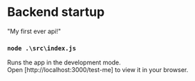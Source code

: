 # Backend startup
"My first ever api!"

### `node .\src\index.js`

Runs the app in the development mode.\
Open [http://localhost:3000/test-me] to view it in your browser.


